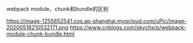 webpack module、chunk和bundle的区别

https://image-1255652541.cos.ap-shanghai.myqcloud.com/uPic/image-20200518210532171.png
https://www.cnblogs.com/skychx/p/webpack-module-chunk-bundle.html